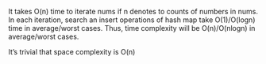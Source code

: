 It takes O(n) time to iterate nums if n denotes to counts of numbers in nums. In each iteration, search an insert operations of hash map take O(1)/O(logn) time in average/worst cases. Thus, time complexity will be O(n)/O(nlogn) in average/worst cases.

It’s trivial that space complexity is O(n)
